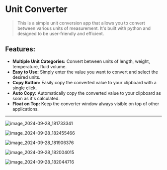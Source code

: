 # **Unit Converter**

> This is a simple unit conversion app that allows you to convert between various units of measurement. It's built with python and designed to be user-friendly and efficient.

## **Features**:

- **Multiple Unit Categories:** Convert between units of length, weight, temperature, fluid volume.
- **Easy to Use:** Simply enter the value you want to convert and select the desired units.
- **Copy Button:** Easily copy the converted value to your clipboard with a single click.
- **Auto Copy:** Automatically copy the converted value to your clipboard as soon as it's calculated.
- **Float on Top:** Keep the converter window always visible on top of other applications.
---
![image_2024-09-28_181733341](https://github.com/user-attachments/assets/9a29bdb1-764f-4263-8794-eaa3686d53c8)

![image_2024-09-28_182455466](https://github.com/user-attachments/assets/ae17e485-bbbb-4ba3-a2b6-cf0047ebc5e2)

![image_2024-09-28_181906376](https://github.com/user-attachments/assets/abece69d-05ac-4ffd-b2a8-bf4e386c1cc7)

![image_2024-09-28_182004015](https://github.com/user-attachments/assets/dcfcdedd-5ea3-4e1d-b3db-6291144e66d5)

![image_2024-09-28_182044716](https://github.com/user-attachments/assets/3a2f9bf6-cf3b-4940-8373-2064debf2013)


